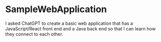 # SampleWebApplication
I asked ChatGPT to create a basic web application that has a JavaScript/React front end and a Java back end so that I can learn how they connect to each other.
